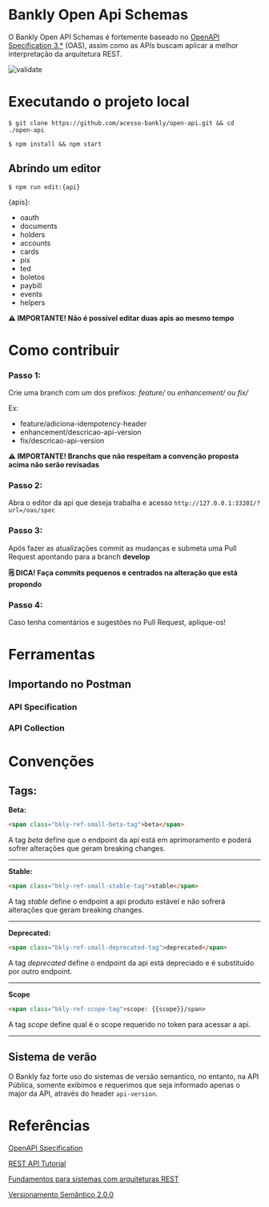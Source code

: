 # Bankly Open Api Schemas

O Bankly Open API Schemas é fortemente baseado no [OpenAPI Specification 3.*](https://swagger.io/specification) (OAS), assim como as APIs buscam aplicar a melhor interpretação da arquitetura REST.


![validate](https://github.com/acesso-bankly/open-api/actions/workflows/review.yaml/badge.svg)


# Executando o projeto local

```
$ git clone https://github.com/acesso-bankly/open-api.git && cd ./open-api
```

```
$ npm install && npm start
```

## Abrindo um editor

```
$ npm run edit:{api}
```

{apis}:

- oauth
- documents
- holders
- accounts
- cards
- pix
- ted
- boletos
- paybill
- events
- helpers

**⚠️ IMPORTANTE! Não é possível editar duas apis ao mesmo tempo**


# Como contribuir

### **Passo 1:** 

Crie uma branch com um dos prefixos: _feature/_ ou _enhancement/_ ou _fix/_ 

Ex: 

- feature/adiciona-idempotency-header
- enhancement/descricao-api-version
- fix/descricao-api-version

**⚠️ IMPORTANTE! Branchs que não respeitam a convenção proposta acima não serão revisadas**

### **Passo 2:**  

Abra o editor da api que deseja trabalha e acesso ```http://127.0.0.1:33201/?url=/oas/spec``` 

### **Passo 3:**  

Após fazer as atualizações commit as mudanças e submeta uma Pull Request apontando para a branch **develop**

**🗒️ DICA! Faça commits pequenos e centrados na alteração que está propondo**

### **Passo 4:**  

Caso tenha comentários e sugestões no Pull Request, aplique-os!


# Ferramentas

## Importando no Postman

### API Specification

### API Collection

# Convenções

## **Tags:**

**Beta:** 

```html
<span class="bkly-ref-small-beta-tag">beta</span>
```

A tag _beta_ define que o endpoint da api está em aprimoramento e poderá sofrer alterações que geram breaking changes.

---

**Stable:**

```html
<span class="bkly-ref-small-stable-tag">stable</span>
```

A tag _stable_ define o endpoint a api produto estável e não sofrerá alterações que geram breaking changes.

---

**Deprecated:**

```html
<span class="bkly-ref-small-deprecated-tag">deprecated</span>
```

A tag _deprecated_ define o endpoint da api está depreciado e é substituído por outro endpoint.

---

**Scope**

```html
<span class="bkly-ref-scope-tag">scope: {{scope}}/span>
```

A tag _scope_ define qual é o scope requerido no token para acessar a api.

---

## Sistema de verão

O Bankly faz forte uso do sistemas de versão semantico, no entanto, na API Pública, somente exibimos e requerimos que seja informado apenas o major da API, através do header ```api-version```.

# Referências

[OpenAPI Specification](https://swagger.io/specification)

[REST API Tutorial](https://restfulapi.net)

[Fundamentos para sistemas com arquiteturas REST](https://arquiteturadesoftware.online/capitulos/capitulo-09)

[Versionamento Semântico 2.0.0](https://semver.org/lang/pt-BR)








